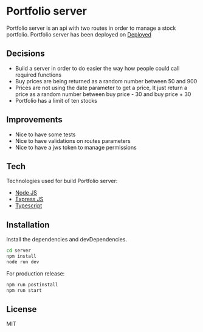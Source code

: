 # Portfolio server

Portfolio server is an api with two routes in order to manage a stock portfolio. Portfolio server has been deployed on [Deployed]

## Decisions

- Build a server in order to do easier the way how people could call required functions
- Buy prices are being returned as a random number between 50 and 900
- Prices are not using the date parameter to get a price, It just return a price as a random number between buy price - 30 and buy price + 30
- Portfolio has a limit of ten stocks

## Improvements

- Nice to have some tests
- Nice to have validations on routes parameters
- Nice to have a jws token to manage permissions

## Tech

Technologies used for build Portfolio server:

- [Node JS]
- [Express JS]
- [Typescript]

## Installation

Install the dependencies and devDependencies.

```sh
cd server
npm install
node run dev
```

For production release:

```sh
npm run postinstall
npm run start
```

## License

MIT

[//]: # 'Links'
[node js]: https://nodejs.org/es/docs/
[express js]: http://expressjs.com/
[typescript]: https://www.typescriptlang.org/
[deployed]: https://portfolio-eddy-test.herokuapp.com
